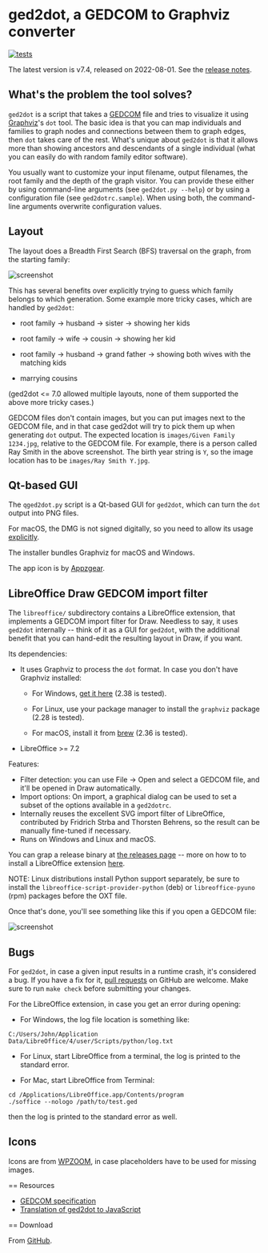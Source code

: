 # ged2dot, a GEDCOM to Graphviz converter

[![tests](https://github.com/vmiklos/ged2dot/workflows/tests/badge.svg)](https://github.com/vmiklos/ged2dot/actions")

The latest version is v7.4, released on 2022-08-01.  See the
[release notes](https://github.com/vmiklos/ged2dot/blob/master/NEWS.md).

## What's the problem the tool solves?

`ged2dot` is a script that takes a [GEDCOM](http://en.wikipedia.org/wiki/GEDCOM) file and tries to
visualize it using [Graphviz](http://www.graphviz.org/)'s `dot` tool. The basic idea is that you can
map individuals and families to graph nodes and connections between them to graph edges, then `dot`
takes care of the rest. What's unique about `ged2dot` is that it allows more than showing ancestors
and descendants of a single individual (what you can easily do with random family editor software).

You usually want to customize your input filename, output filenames, the root family and the depth
of the graph visitor. You can provide these either by using command-line arguments (see `ged2dot.py
--help`) or by using a configuration file (see `ged2dotrc.sample`). When using both, the
command-line arguments overwrite configuration values.

## Layout

The layout does a Breadth First Search (BFS) traversal on the graph, from the starting family:

![screenshot](https://vmiklos.hu/ged2dot/tests/screenshot.png)

This has several benefits over explicitly trying to guess which family belongs to which generation.
Some example more tricky cases, which are handled by `ged2dot`:

- root family -> husband -> sister -> showing her kids

- root family -> wife -> cousin -> showing her kid

- root family -> husband -> grand father -> showing both wives with the matching kids

- marrying cousins

(ged2dot <= 7.0 allowed multiple layouts, none of them supported the above more tricky cases.)

GEDCOM files don't contain images, but you can put images next to the GEDCOM file, and in that case
ged2dot will try to pick them up when generating `dot` output. The expected location is
`images/Given Family 1234.jpg`, relative to the GEDCOM file. For example, there is a person called
Ray Smith in the above screenshot. The birth year string is `Y`, so the image location has to be
`images/Ray Smith Y.jpg`.

## Qt-based GUI

The `qged2dot.py` script is a Qt-based GUI for `ged2dot`, which can turn the `dot` output into PNG
files.

For macOS, the DMG is not signed digitally, so you need to allow its usage
[explicitly](https://support.apple.com/guide/mac-help/open-a-mac-app-from-an-unidentified-developer-mh40616/mac).

The installer bundles Graphviz for macOS and Windows.

The app icon is by [Appzgear](https://icon-icons.com/icon/family-tree/120659).

## LibreOffice Draw GEDCOM import filter

The `libreoffice/` subdirectory contains a LibreOffice extension, that
implements a GEDCOM import filter for Draw. Needless to say, it uses `ged2dot`
internally -- think of it as a GUI for `ged2dot`, with the additional benefit
that you can hand-edit the resulting layout in Draw, if you want.

Its dependencies:

- It uses Graphviz to process the `dot` format. In case you don't have Graphviz
  installed:

  - For Windows, [get it here](https://graphviz.gitlab.io/_pages/Download/Download_windows.html) (2.38 is tested).

  - For Linux, use your package manager to install the `graphviz` package (2.28 is tested).

  - For macOS, install it from [brew](https://brew.sh/) (2.36 is tested).

- LibreOffice >= 7.2

Features:

- Filter detection: you can use File -> Open and select a GEDCOM file, and
  it'll be opened in Draw automatically.
- Import options: On import, a graphical dialog can be used to set a subset of
  the options available in a `ged2dotrc`.
- Internally reuses the excellent SVG import filter of LibreOffice, contributed
  by Fridrich Strba and Thorsten Behrens, so the result can be manually
  fine-tuned if necessary.
- Runs on Windows and Linux and macOS.

You can grap a release binary at [the releases page](https://github.com/vmiklos/ged2dot/releases) --
more on how to to install a LibreOffice extension
[here](https://wiki.documentfoundation.org/Documentation/HowTo/install_extension).

NOTE: Linux distributions install Python support separately, be sure to install the
`libreoffice-script-provider-python` (deb) or `libreoffice-pyuno` (rpm) packages before the OXT
file.

Once that's done, you'll see something like this if you open a GEDCOM file:

![screenshot](https://vmiklos.hu/ged2dot/libreoffice/screenshot.png)

## Bugs

For `ged2dot`, in case a given input results in a runtime crash, it's
considered a bug. If you have a fix for it,
[pull requests](https://github.com/vmiklos/ged2dot/pull/new/master) on GitHub are
welcome. Make sure to run `make check` before submitting your changes.

For the LibreOffice extension, in case you get an error during opening:

- For Windows, the log file location is something like:

```
C:/Users/John/Application Data/LibreOffice/4/user/Scripts/python/log.txt
```

- For Linux, start LibreOffice from a terminal, the log is printed to the
  standard error.

- For Mac, start LibreOffice from Terminal:

```
cd /Applications/LibreOffice.app/Contents/program
./soffice --nologo /path/to/test.ged
```

then the log is printed to the standard error as well.

## Icons

Icons are from
[WPZOOM](http://www.wpzoom.com/wpzoom/new-freebie-wpzoom-developer-icon-set-154-free-icons/),
in case placeholders have to be used for missing images.

== Resources

- [GEDCOM specification](https://www.familysearch.org/developers/docs/guides/gedcom)
- [Translation of ged2dot to JavaScript](https://gist.github.com/fetsorn/1d5f6cbc47989b32cb461528c1e253b4)

== Download

From [GitHub](https://github.com/vmiklos/ged2dot).

